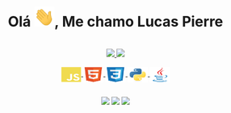 <h1 align="center">Olá <img src="https://raw.githubusercontent.com/ABSphreak/ABSphreak/master/gifs/Hi.gif" width="40px" />, Me chamo Lucas Pierre</h1>

<h4 align="center"></h4>

<br>
 
 <div align="center">
  <a href="https://github.com/lucasspierre">
  <img height="150em" src="https://github-readme-stats.vercel.app/api?username=lucasspierre&show_icons=true&theme=midnight-purple&include_all_commits=true&count_private=true"/>
  <img height="150em" src="https://github-readme-stats.vercel.app/api/top-langs/?username=lucasspierre&layout=compact&theme=midnight-purple"/>
</div>
  
  <div style="display: inline_block" align="center"><br>
  <img align="center" alt="Js" height="30" width="40" src="https://raw.githubusercontent.com/devicons/devicon/master/icons/javascript/javascript-plain.svg">
  <img align="center" alt="HTML" height="30" width="40" src="https://raw.githubusercontent.com/devicons/devicon/master/icons/html5/html5-original.svg">
  <img align="center" alt="CSS" height="30" width="40" src="https://raw.githubusercontent.com/devicons/devicon/master/icons/css3/css3-original.svg">
  <img align="center" alt="Python" height="30" width="40" src="https://raw.githubusercontent.com/devicons/devicon/master/icons/python/python-original.svg">
  <img align="center" alt="java" height="30" width="40" src="https://github.com/devicons/devicon/blob/master/icons/java/java-original.svg">
</div>
  
  ##
  
<div align="center"> 
  <a href = "mailto:lucaspierrealmeida@gmail.com"><img src="https://img.shields.io/badge/Gmail-D14836?style=for-the-badge&logo=gmail&logoColor=white" target="_blank"></a>
  <a href="https://www.linkedin.com/in/lucasspierre/" target="_blank"><img src="https://img.shields.io/badge/-LinkedIn-%230077B5?style=for-the-badge&logo=linkedin&logoColor=white" target="_blank"></a>
  <a href="https://www.linkedin.com/in/lucasspierre/" target="_blank"><img src="https://img.shields.io/badge/Telegram-2CA5E0?style=for-the-badge&logo=telegram&logoColor=white"></a>
</div>
